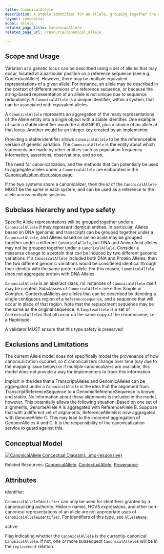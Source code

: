 ```yaml
---
title: CanonicalAllele
description: A stable identifier for an allele, grouping together the different ways that the allele might be described across different versions of different ReferenceSequences.
layout: conceptual
model: allele
related_page_title: CanonicalAllele
related_page_url: /resource/canonical_allele

---
```


Scope and Usage
---------------

Variation at a genetic locus can be described using a set of alleles that may occur, located at a particular position on a reference sequence (see e.g. ContextualAllele).  However, there may be multiple equivalent representations of a given allele. For instance, an allele may be described in the context of different versions of a reference sequence, or because the string-based representation of an allele is not unique due to sequence redundancy. A `CanonicalAllele` is a unique identifier, within a system, that can be associated with equivalent alleles.

A `CanonicalAllele` represents an aggregation of the many representations of the Allele entity into a single object with a stable identifier.  One example of such a stable identifier would be a dbSNP ID, plus a choice of an allele at that locus.  Another would be an integer key created by an implementor.

Providing a stable identifier allows `CanonicalAllele` to be the referenceable version of genetic variation.    The `CanonicalAllele` is the entity about which statements are made by other entities such as population frequency information, assertions, observations, and so on.

The need for canonicalization, and the methods that can potentially be used to aggregate alleles under a `CanonicalAllele` are elaborated in the [Canonicalization discussion page](/discussion/canonicalization.html)

If the two systems share a canonicalizer, then the id of the `CanonicalAllele` MUST be the same in each system, and can be used as a reference to the allele across multiple systems.

## Subclass hierarchy and type safety

Specific Allele representations will be grouped together under a `CanonicalAllele` if they represent identical entities.  In particular, Alleles based on DNA (genomic and transcript) can be grouped together under a `CanonicalAllele`, and Alleles based on amino acids may be grouped together under a different `CanonicalAllele`, but DNA and Amino Acid alleles may not be grouped together under a `CanonicalAllele`.  Consider a missense change to a protein that can be induced by two different genomic variations.  If a `CanonicalAllele` included both DNA and Protein Alleles, then the two different genomic variations would be considered identical through their identity with the same protein allele.  For this reason, `CanonicalAllele` does not aggregate protein with DNA Alleles.

`CanoncialAllele` is an abstract class; no instances of `CanonicalAllele` itself may be created.  Subclasses of `CanonicalAllele` are either Simple or Complex.  ContextualAlleles are alleles that can be described by denoting a single contiguous region of a `ReferenceSequence`, and a sequence that will occur in place of that region.  Note that the replacement sequence may be the same as the original sequence.  A `ComplexAllele` is a set of `ContextualAllele`s that all occur on the same copy of the chromosome, i.e. a Haplotype.

A validator MUST ensure that this type safety is preserved

Exclusions and Limitations
--------------------------

The current Allele model does not specifically model the provenance of how canonicalization occured, so if canonicalizers change over time (say due to the mapping issue below) or if multiple canonicalizers are available, this model does not provide a way for implementers to track this information.

Implicit in the idea that a TranscriptAlleles and GenomicAlleles can be aggregated under a `CanonicalAllele` is the idea that the alignment from TranscriptReferenceSequence to a GenomicReferenceSequence is known, and stable.   No information about these alignments is included in the model, however.   This potentially allows the following situation:  Based on one set of alignments, GenomeAllele A is aggregated with ReferenceAllele B.  Suppose that with a different set of alignments, ReferenceAlleleB is now aggregated with GenomeAllele C.  This may lead to the incorrect aggregation of GenomeAlleles A and C.  It is the responsibility of the canonicalization service to guard against this.

Conceptual Model
----------------

[![CanonicalAllele Conceptual Diagram](/images/CanonicalAlleleConceptual.svg){: .img-responsive}](/images/`CanonicalAllele`Conceptual.svg)

Related Resources: [CanonicalAllele](/resource/canonical_allele/index.html), [ContextualAllele](/resource/contextual_allele/index.html), [Provenance](/resource/provenance/index.html)

Attributes
----------

identifier:

`CanonicalAlleleIdentifier` can only be used for identifiers granted by a canonicalizing authority.  Historic names, HGVS expressions, and other non-canonical representations of an allele are not appropriate uses of `CanonicalAlleleIdentifier`.  For identifiers of this type, see `AlleleName`.

active:

Flag indicating whether the `CanonicalAllele` is the currently-canonical `CanonicalAllele`. If not, one or more subsequent `CanonicalAllele`s will be in the `replacement` relation.
